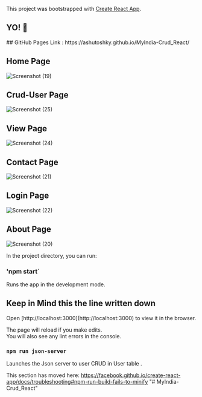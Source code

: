 This project was bootstrapped with [Create React App](https://github.com/facebook/create-react-app).

<h2> YO! 🤟</h2>
## GitHub Pages Link : https://ashutoshky.github.io/MyIndia-Crud_React/

<h2> Home Page </h2>

![Screenshot (19)](https://user-images.githubusercontent.com/71917947/195852611-d08c48d1-ae59-492d-ae3c-a9808294cdf0.png)

<h2> Crud-User Page </h2>

![Screenshot (25)](https://user-images.githubusercontent.com/71917947/195850967-8e0bc8ae-266e-40d1-9368-1a8a128bfcc7.png)

<h2> View Page </h2>

![Screenshot (24)](https://user-images.githubusercontent.com/71917947/195851013-91f99e9e-c195-4708-b90b-8f8978549435.png)

<h2> Contact Page </h2>

![Screenshot (21)](https://user-images.githubusercontent.com/71917947/195851041-7709d21d-cdf0-4bb7-91f6-724547fabb51.png)

<h2> Login Page </h2>

![Screenshot (22)](https://user-images.githubusercontent.com/71917947/195851054-ae32ede5-5a30-49cc-b16a-bd1d6acdad3f.png)

<h2> About Page </h2>

![Screenshot (20)](https://user-images.githubusercontent.com/71917947/195851066-970d452a-fbd6-47b2-94bc-333c714f7cc6.png)


In the project directory, you can run:

### 'npm start`

Runs the app in the development mode.<br />
<h2> Keep in Mind this the line written down </h2>
Open [http://localhost:3000](http://localhost:3000) to view it in the browser.

The page will reload if you make edits.<br />
You will also see any lint errors in the console.

### `npm run json-server`

Launches the Json server to user CRUD in User table .<br />

This section has moved here: https://facebook.github.io/create-react-app/docs/troubleshooting#npm-run-build-fails-to-minify
"# MyIndia-Crud_React" 
